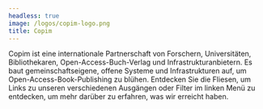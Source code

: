 ```yaml
---
headless: true
image: /logos/copim-logo.png
title: Copim
---
```


Copim ist eine internationale Partnerschaft von Forschern, Universitäten, Bibliothekaren, Open-Access-Buch-Verlag und Infrastrukturanbietern. Es baut gemeinschaftseigene, offene Systeme und Infrastrukturen auf, um Open-Access-Book-Publishing zu blühen. Entdecken Sie die Fliesen, um Links zu unseren verschiedenen Ausgängen oder Filter im linken Menü zu entdecken, um mehr darüber zu erfahren, was wir erreicht haben.